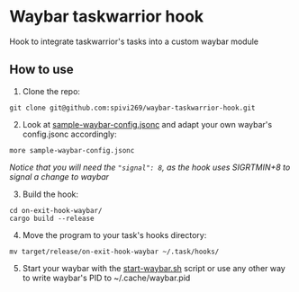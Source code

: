 # Waybar taskwarrior hook
Hook to integrate taskwarrior's tasks into a custom waybar module
## How to use

1. Clone the repo:
```
git clone git@github.com:spivi269/waybar-taskwarrior-hook.git
```

2. Look at [sample-waybar-config.jsonc](sample-waybar-config.jsonc) and adapt your own waybar's config.jsonc accordingly:
```
more sample-waybar-config.jsonc
```
_Notice that you will need the `"signal": 8`, as the hook uses SIGRTMIN+8 to signal a change to waybar_

3. Build the hook:
```
cd on-exit-hook-waybar/
cargo build --release
```

4. Move the program to your task's hooks directory:
```
mv target/release/on-exit-hook-waybar ~/.task/hooks/
```

5. Start your waybar with the [start-waybar.sh](start-waybar.sh) script or use any other way to write waybar's PID to ~/.cache/waybar.pid
